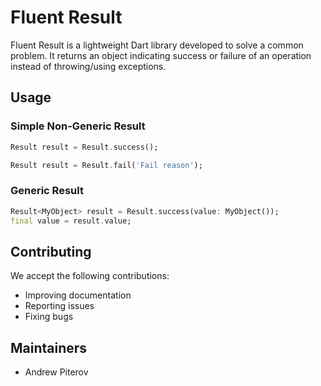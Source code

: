 # Fluent Result

Fluent Result is a lightweight Dart library developed to solve a common problem. It returns an object indicating success or failure of an operation instead of throwing/using exceptions.

## Usage

### Simple Non-Generic Result

```dart
Result result = Result.success();
```

```dart
Result result = Result.fail('Fail reason');
```

### Generic Result

```dart
Result<MyObject> result = Result.success(value: MyObject());
final value = result.value;
```

## Contributing

We accept the following contributions:

* Improving documentation
* Reporting issues
* Fixing bugs

## Maintainers

* Andrew Piterov
